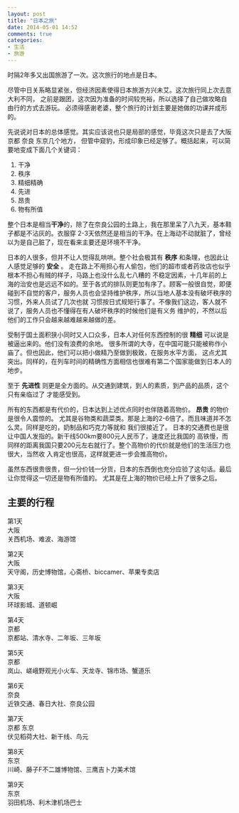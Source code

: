 ```yaml
---
layout: post
title: "日本之旅"
date: 2014-05-01 14:52
comments: true
categories:
- 生活
- 旅游
---
```



时隔2年多又出国旅游了一次。这次旅行的地点是日本。

尽管中日关系略显紧张，但经济因素使得日本旅游方兴未艾。这次旅行同上次去意大利不同，
之前是跟团，这次因为准备的时间较充裕，所以选择了自己做攻略自由行的方式去游玩。
必须得感谢老婆，整个旅行的计划主要是她做的功课并成形的。

先说说对日本的总体感觉。其实应该说也只是局部的感觉，毕竟这次只是去了大阪 京都 奈良 东京几个地方，
但管中窥豹，形成印象已经足够了。概括起来，可以简要地变成下面几个关键词：

1. 干净
2. 秩序
3. 精细精确
4. 先进
5. 昂贵
6. 物有所值

整个日本是相当**干净**的，除了在奈良公园的土路上，我在那里呆了八九天，基本鞋子都是不沾灰的。衣服穿
2-3天依然还是相当的干净。在上海动不动就脏了，曾经以为是自己脏了，现在看来主要还是环境不干净。

日本的人很多，但并不让人觉得乱哄哄。整个社会极其有 **秩序** 和条理，也因此让人感觉足够的 **安全** 。
走在路上不用担心有人偷包，他们的超市或者药妆店也似乎根本不担心有贼的样子，马路上也没什么乱七八糟的
不稳定因素，十几年前的上海的治安也是远远不如的。至于各式的排队则更加有序了。顾客一般很自觉，即便
碰到不自觉的客户，服务人员也会坚持维护秩序，所以当地人基本没有破坏秩序的习惯，外来人员试了几次也就
习惯按日式规矩行事了。不像我们这边，客人就不说了，服务人员也不懂得在有人破坏秩序的时候他们是有义务
维护的，不然以后他们的工作只会越来越难越来越做的差。

受制于国土面积狭小同时又人口众多，日本人对任何东西控制的很  **精细**  可以说是被逼出来的。他们没有浪费的余地。
很多所谓的大寺，在中国可能只能被称作小庙了。但也因此，他们可以把小做精乃至做到极致，在服务水平方面，
这点尤其突出。同样的，在列车时间的精确性方面相信也很难有第二个国家能做到日本人的地步。

至于 **先进性** 则更是全方面的。从交通到建筑，到人的素质，到产品的品质，这个只有亲临过了
才能感受到。

所有的东西都是有代价的，日本达到上述优点同时也伴随着高物价。 **昂贵** 的物价是很令人震惊的。
尤其是谷物类和蔬菜类。那是上海的2-6倍了。而且味道并不怎么灵。同样是吃的，奶制品和巧克力等就和
我们很接近了。 日本的交通费也是很让中国人发指的。新干线500km要800元人民币了，速度还比我国的
高铁慢，而同样的距离我国只要200元左右就行了。整个高物价的代价就是他们的生活压力也很大，当然收
入肯定也很高，这样就更进一步会推高物价。

虽然东西很贵很贵，但一分价钱一分货，日本的东西倒也充分应验了这句话。最后让你觉得这一切还是物有所值的。
尤其是在上海的物价已经上升了很多之后。

## 主要的行程

第1天  
大阪  
关西机场、难波、海游馆

第2天  
大阪  
天守阁，历史博物馆，心斋桥、biccamer、苹果专卖店

第3天  
大阪  
环球影城、道顿崛

第4天  
京都  
京都站、清水寺、二年坂、三年坂

第5天  
京都  
岚山、嵯峨野观光小火车、天龙寺、锦市场、蟹道乐

第6天  
奈良  
近铁交通、春日大社、奈良公园

第7天  
京都 东京  
伏见稻荷大社、新干线、鸟元

第8天  
东京  
川崎、藤子F不二雄博物馆、三鹰吉卜力美术馆

第9天  
东京  
羽田机场、利木津机场巴士
